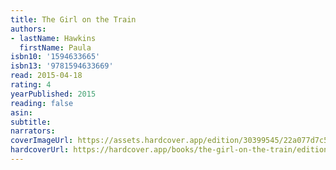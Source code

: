 ```yaml
---
title: The Girl on the Train
authors:
- lastName: Hawkins
  firstName: Paula
isbn10: '1594633665'
isbn13: '9781594633669'
read: 2015-04-18
rating: 4
yearPublished: 2015
reading: false
asin:
subtitle:
narrators:
coverImageUrl: https://assets.hardcover.app/edition/30399545/22a077d7c5cc34bf31fd72d67ed7286796ea73dc.jpeg
hardcoverUrl: https://hardcover.app/books/the-girl-on-the-train/editions/30399545
---
```

